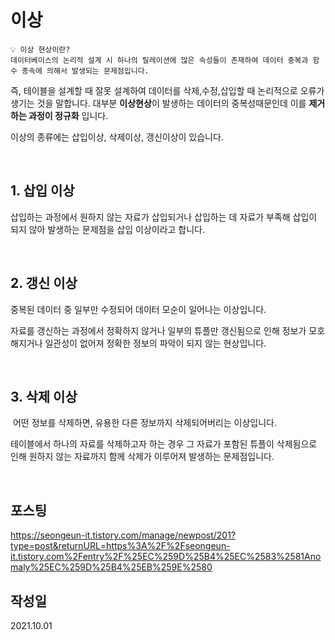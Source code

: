 # 이상


    💡 이상 현상이란? 
    데이터베이스의 논리적 설계 시 하나의 릴레이션에 많은 속성들이 존재하여 데이터 중복과 함수 종속에 의해서 발생되는 문제점입니다.


즉, 테이블을 설계할 때 잘못 설계하여 데이터를 삭제,수정,삽입할 때 논리적으로 오류가 생기는 것을 말합니다. 대부분 **이상현상**이 발생하는 데이터의 중복성때문인데 이를 **제거하는 과정이 정규화** 입니다.

이상의 종류에는 삽입이상, 삭제이상, 갱신이상이 있습니다.

<br>

## **1. 삽입 이상** 

삽입하는 과정에서 원하지 않는 자료가 삽입되거나 삽입하는 데 자료가 부족해 삽입이 되지 않아 발생하는 문제점을 삽입 이상이라고 합니다.

<br>

## **2. 갱신 이상** 

중복된 데이터 중 일부만 수정되어 데이터 모순이 일어나는 이상입니다.

자료를 갱신하는 과정에서 정확하지 않거나 일부의 튜플만 갱신됨으로 인해 정보가 모호해지거나 일관성이 없어져 정확한 정보의 파악이 되지 않는 현상입니다.


<br>

## **3. 삭제 이상**
 어떤 정보를 삭제하면, 유용한 다른 정보까지 삭제되어버리는 이상입니다.

테이블에서 하나의 자료를 삭제하고자 하는 경우 그 자료가 포함된 튜플이 삭제됨으로 인해 원하지 않는 자료까지 함께 삭제가 이루어져 발생하는 문제점입니다.


<br>


## 포스팅 

https://seongeun-it.tistory.com/manage/newpost/201?type=post&returnURL=https%3A%2F%2Fseongeun-it.tistory.com%2Fentry%2F%25EC%259D%25B4%25EC%2583%2581Anomaly%25EC%259D%25B4%25EB%259E%2580

## 작성일
2021.10.01
